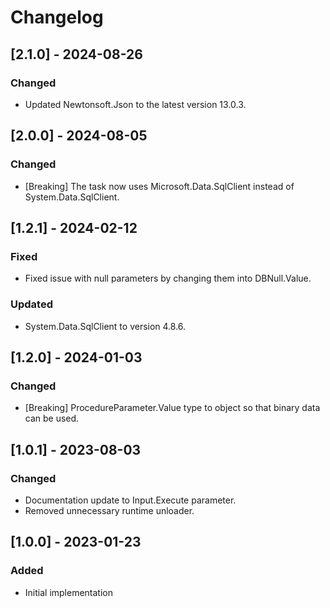 # Changelog

## [2.1.0] - 2024-08-26
### Changed
- Updated Newtonsoft.Json to the latest version 13.0.3.

## [2.0.0] - 2024-08-05
### Changed
- [Breaking] The task now uses Microsoft.Data.SqlClient instead of System.Data.SqlClient.

## [1.2.1] - 2024-02-12
### Fixed
- Fixed issue with null parameters by changing them into DBNull.Value.
### Updated
- System.Data.SqlClient to version 4.8.6.

## [1.2.0] - 2024-01-03
### Changed
- [Breaking] ProcedureParameter.Value type to object so that binary data can be used.

## [1.0.1] - 2023-08-03
### Changed
- Documentation update to Input.Execute parameter.
- Removed unnecessary runtime unloader.

## [1.0.0] - 2023-01-23
### Added
- Initial implementation